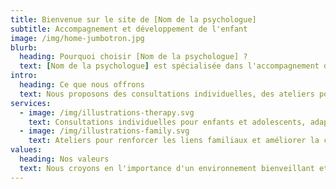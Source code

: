 ```yaml
---
title: Bienvenue sur le site de [Nom de la psychologue]
subtitle: Accompagnement et développement de l'enfant
image: /img/home-jumbotron.jpg
blurb:
  heading: Pourquoi choisir [Nom de la psychologue] ?
  text: [Nom de la psychologue] est spécialisée dans l'accompagnement des enfants et de leurs familles pour favoriser un développement harmonieux et surmonter les défis de la vie.
intro:
  heading: Ce que nous offrons
  text: Nous proposons des consultations individuelles, des ateliers pour enfants et parents, ainsi que des ressources pour mieux comprendre le développement de l'enfant.
services:
  - image: /img/illustrations-therapy.svg
    text: Consultations individuelles pour enfants et adolescents, adaptées à leurs besoins spécifiques.
  - image: /img/illustrations-family.svg
    text: Ateliers pour renforcer les liens familiaux et améliorer la communication.
values:
  heading: Nos valeurs
  text: Nous croyons en l'importance d'un environnement bienveillant et stimulant pour le développement de chaque enfant.
---
```

